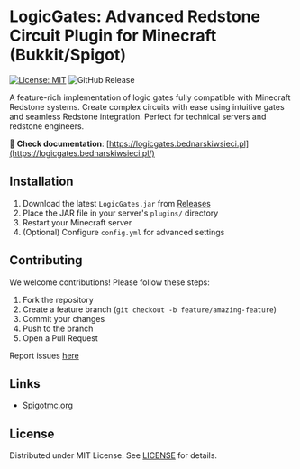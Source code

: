 # LogicGates: Advanced Redstone Circuit Plugin for Minecraft (Bukkit/Spigot)

[![License: MIT](https://img.shields.io/badge/License-MIT-yellow.svg)](https://opensource.org/licenses/MIT)
![GitHub Release](https://img.shields.io/github/v/release/piotrmaciejbednarski/LogicGates)

A feature-rich implementation of logic gates fully compatible with Minecraft Redstone systems. Create complex circuits with ease using intuitive gates and seamless Redstone integration. Perfect for technical servers and redstone engineers.

🔗 **Check documentation**: [https://logicgates.bednarskiwsieci.pl](https://logicgates.bednarskiwsieci.pl/)

## Installation

1. Download the latest `LogicGates.jar` from [Releases](https://github.com/piotrmaciejbednarski/logicgates/releases)
2. Place the JAR file in your server's `plugins/` directory
3. Restart your Minecraft server
4. (Optional) Configure `config.yml` for advanced settings

## Contributing

We welcome contributions! Please follow these steps:
1. Fork the repository
2. Create a feature branch (`git checkout -b feature/amazing-feature`)
3. Commit your changes
4. Push to the branch
5. Open a Pull Request

Report issues [here](https://github.com/piotrmaciejbednarski/logicgates/issues)

## Links

- [Spigotmc.org](https://www.spigotmc.org/resources/logicgates-1-16-1-21-redstone-logic-gates-in-one-block.122253/)

## License

Distributed under MIT License. See [LICENSE](https://mit-license.org/) for details.
